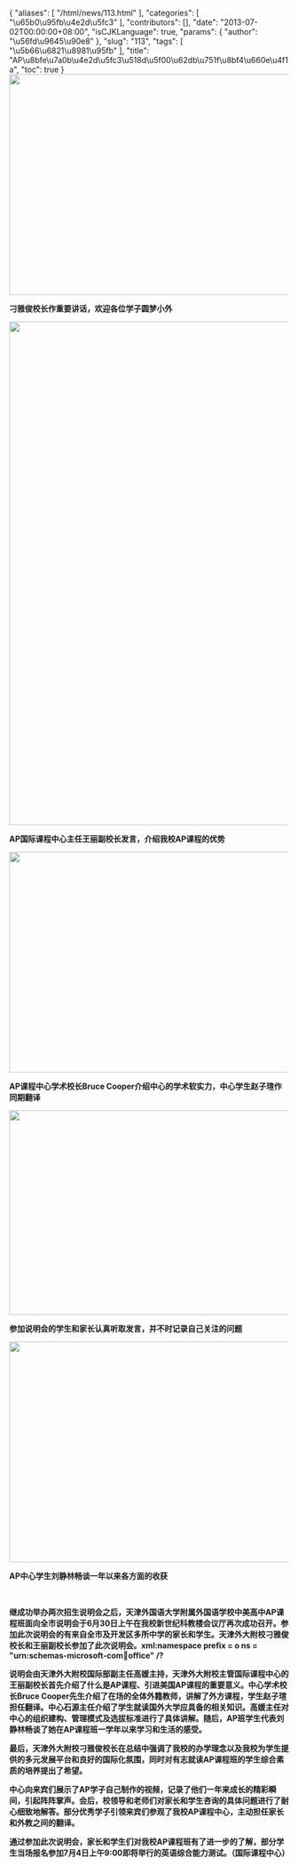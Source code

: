{
    "aliases": [
        "/html/news/113.html"
    ],
    "categories": [
        "\u65b0\u95fb\u4e2d\u5fc3"
    ],
    "contributors": [],
    "date": "2013-07-02T00:00:00+08:00",
    "isCJKLanguage": true,
    "params": {
        "author": "\u56fd\u9645\u90e8"
    },
    "slug": "113",
    "tags": [
        "\u5b66\u6821\u8981\u95fb"
    ],
    "title": "AP\u8bfe\u7a0b\u4e2d\u5fc3\u518d\u5f00\u62db\u751f\u8bf4\u660e\u4f1a",
    "toc": true
}
**<img
    src="https://cdn.tfls.online/mirror/full/880bdb6265a613696bba3d1aeaa66e63174eac1c.jpg"
    style="display:block;margin-left:auto;margin-right:auto;"
    decoding="async"
    fetchpriority="auto"
    loading="lazy"
    height="397"
    width="600"
/>**

**刁雅俊校长作重要讲话，欢迎各位学子圆梦小外**

**<img
    src="https://cdn.tfls.online/mirror/full/b0dd3ec97b79d7da645208d6b4920136346f2b97.jpg"
    style="display:block;margin-left:auto;margin-right:auto;"
    decoding="async"
    fetchpriority="auto"
    loading="lazy"
    height="906"
    width="600"
/>**

**AP国际课程中心主任王丽副校长发言，介绍我校AP课程的优势**

**<img
    src="https://cdn.tfls.online/mirror/full/dc4334f1ae9e450e9678381d8a172e653475ec58.jpg"
    style="display:block;margin-left:auto;margin-right:auto;"
    decoding="async"
    fetchpriority="auto"
    loading="lazy"
    height="397"
    width="600"
/>**

**AP课程中心学术校长Bruce Cooper介绍中心的学术软实力，中心学生赵子瑄作同期翻译**

**<img
    src="https://cdn.tfls.online/mirror/full/089b84b2ae004dfc1688c82554adfa92a14609ff.jpg"
    style="display:block;margin-left:auto;margin-right:auto;"
    decoding="async"
    fetchpriority="auto"
    loading="lazy"
    height="368"
    width="600"
/>**

**参加说明会的学生和家长认真听取发言，并不时记录自己关注的问题**

**<img
    src="https://cdn.tfls.online/mirror/full/70fc8235565d270ada5a39a70dfabe6a21e829eb.jpg"
    style="display:block;margin-left:auto;margin-right:auto;"
    decoding="async"
    fetchpriority="auto"
    loading="lazy"
    height="397"
    width="600"
/>**

**AP中心学生刘静林畅谈一年以来各方面的收获**

 

**继成功举办两次招生说明会之后，天津外国语大学附属外国语学校中美高中AP课程班面向全市说明会于6月30日上午在我校新世纪科教楼会议厅再次成功召开。参加此次说明会的有来自全市及开发区多所中学的家长和学生。天津外大附校刁雅俊校长和王丽副校长参加了此次说明会。xml:namespace prefix = o ns = "urn:schemas-microsoft-com:office:office" /?**

**说明会由天津外大附校国际部副主任高媛主持，天津外大附校主管国际课程中心的王丽副校长首先介绍了什么是AP课程、引进美国AP课程的重要意义。中心学术校长Bruce Cooper先生介绍了在场的全体外籍教师，讲解了外方课程，学生赵子瑄担任翻译。中心石源主任介绍了学生就读国外大学应具备的相关知识。高媛主任对中心的组织建构、管理模式及选拔标准进行了具体讲解。随后，AP班学生代表刘静林畅谈了她在AP课程班一学年以来学习和生活的感受。**

**最后，天津外大附校刁雅俊校长在总结中强调了我校的办学理念以及我校为学生提供的多元发展平台和良好的国际化氛围，同时对有志就读AP课程班的学生综合素质的培养提出了希望。**

**中心向来宾们展示了AP学子自己制作的视频，记录了他们一年来成长的精彩瞬间，引起阵阵掌声。会后，校领导和老师们对家长和学生咨询的具体问题进行了耐心细致地解答。部分优秀学子引领来宾们参观了我校AP课程中心，主动担任家长和外教之间的翻译。** 

**通过参加此次说明会，家长和学生们对我校AP课程班有了进一步的了解，部分学生当场报名参加7月4日上午9:00即将举行的英语综合能力测试。（国际课程中心）**

